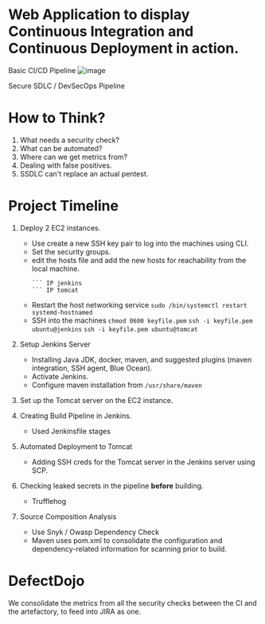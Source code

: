 # Web Application to display Continuous Integration and Continuous Deployment in action.

Basic CI/CD Pipeline
![image](https://github.com/velvet-jedi/webapp/assets/132247456/290925a3-9c92-4622-b7db-944c7afa6b6a)

Secure SDLC / DevSecOps Pipeline


# How to Think?
1. What needs a security check?
2. What can be automated? 
3. Where can we get metrics from?
4. Dealing with false positives.
5. SSDLC can't replace an actual pentest.

# Project Timeline
1. Deploy 2 EC2 instances.
   
   - Use create a new SSH key pair to log into the machines using CLI.
   - Set the security groups.
   - edit the hosts file and add the new hosts for reachability from the local machine.
     ```sudo nano /etc/hosts
     ``` IP jenkins
     ``` IP tomcat
   - Restart the host networking service ```sudo /bin/systemctl restart systemd-hostnamed```
   - SSH into the machines
   ```chmod 0600 keyfile.pem```
   ```ssh -i keyfile.pem ubuntu@jenkins```
   ```ssh -i keyfile.pem ubuntu@tomcat```

2. Setup Jenkins Server
   - Installing Java JDK, docker, maven, and suggested plugins (maven integration, SSH agent, Blue Ocean).
   - Activate Jenkins.
   - Configure maven installation from ```/usr/share/maven```

2. Set up the Tomcat server on the EC2 instance.

3. Creating Build Pipeline in Jenkins.
   - Used Jenkinsfile stages

4. Automated Deployment to Tomcat
   - Adding SSH creds for the Tomcat server in the Jenkins server using SCP.
  
5. Checking leaked secrets in the pipeline **before** building.
   - Trufflehog
  
6. Source Composition Analysis
   - Use Snyk / Owasp Dependency Check
   - Maven uses pom.xml to consolidate the configuration and dependency-related information for scanning prior to build.

 
# DefectDojo
We consolidate the metrics from all the security checks between the CI and the artefactory, to feed into JIRA as one.
